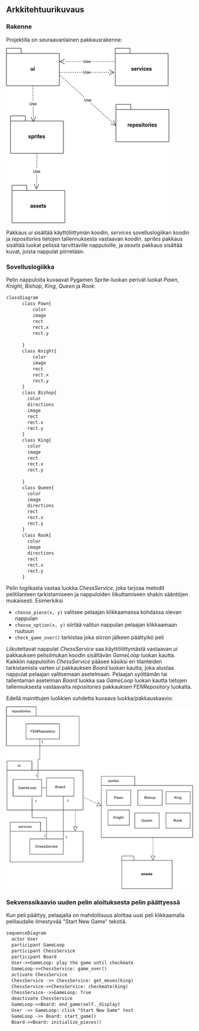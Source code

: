 ## Arkkitehtuurikuvaus

### Rakenne

Projektilla on seuraavanlainen pakkausrakenne:

![pakkausrakenne](./kuvat/pakkausrakenne.png)

Pakkaus _ui_ sisältää käyttöliittymän koodin, _services_ sovelluslogiikan koodin ja _repositories_ tietojen tallennuksesta vastaavan koodin. _sprites_ pakkaus sisältää luokat pelissä tarvittaville nappuloille, ja _assets_ pakkaus sisältää kuvat, joista nappulat piirretään. 

### Sovelluslogiikka

Pelin nappuloita kuvaavat Pygamen Sprite-luokan perivät luokat _Pawn_, _Knight_, _Bishop_, _King_, _Queen_ ja _Rook_:

```mermaid
classDiagram
      class Pawn{
          color
          image
          rect
          rect.x
          rect.y
          
      }
      class Knight{
          color
          image
          rect
          rect.x
          rect.y
      }
      class Bishop{
        color
        directions
        image
        rect
        rect.x
        rect.y
      }
      class King{
        color
        image
        rect
        rect.x
        rect.y

      }
      class Queen{
        color
        image
        directions
        rect
        rect.x
        rect.y
      }
      class Rook{
        color
        image
        directions
        rect
        rect.x
        rect.y
      }
```

Pelin logiikasta vastaa luokka _ChessService_, joka tarjoaa metodit pelitilanteen tarkistamiseen ja nappuloiden liikuttamiseen shakin sääntöjen mukaisesti. Esimerkiksi

- ```choose_piece(x, y)``` valitsee pelaajan klikkaamassa kohdassa olevan nappulan
- ```choose_option(x, y)``` siirtää valitun nappulan pelaajan klikkaamaan ruutuun
- ```check_game_over()``` tarkistaa joka siirron jälkeen päättyikö peli

Liikutettavat nappulat _ChessService_ saa käyttöliittymästä vastaavan _ui_ pakkauksen pelisilmukan koodin sisältävän _GameLoop_ luokan kautta. Kaikkiin nappuloihin _ChessService_ pääsee käsiksi eri tilanteiden tarkistamista varten _ui_ pakkauksen _Board_ luokan kautta, joka alustaa nappulat pelaajan valitsemaan asetelmaan. Pelaajan syöttämän tai tallentaman asetelman _Board_ luokka saa _GameLoop_ luokan kautta tietojen tallennuksesta vastaavalta _repositories_ pakkauksen _FENRepository_ luokalta.

Edellä mainittujen luokkien suhdetta kuvaava luokka/pakkauskaavio:

![luokka-pakkaus-kaavio](./kuvat/luokka-pakkaus-kaavio.png)


### Sekvenssikaavio uuden pelin aloituksesta pelin päättyessä

Kun peli päättyy, pelaajalla on mahdollisuus aloittaa uusi peli klikkaamalla pelilaudalle ilmestyvää "Start New Game" tekstiä.

```mermaid
sequenceDiagram
  actor User
  participant GameLoop
  participant ChessService
  participant Board
  User->>GameLoop: play the game until checkmate
  GameLoop->>ChessService: game_over()
  activate ChessService
  ChessService ->> ChessService: get_moves(king)
  ChessService->>ChessService: checkmate(king)
  ChessService-->>GameLoop: True
  deactivate ChessService
  GameLoop->>Board: end_game(self._display)
  User ->> GameLoop: click "Start New Game" text
  GameLoop ->> Board: start_game()
  Board->>Board: initialize_pieces()
```
